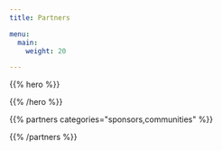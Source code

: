 ```yaml
---
title: Partners

menu:
  main:
    weight: 20

---
```


{{% hero %}}


{{% /hero %}}


<!-- Parteners list -->

{{% partners categories="sponsors,communities" %}}

{{% /partners %}}
